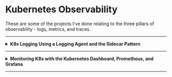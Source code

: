 # Kubernetes Observability

These are some of the projects I've done relating to the three pillars of observability - logs, metrics, and traces.

---

<details>
<summary><b>K8s Logging Using a Logging Agent and the Sidecar Pattern</b></summary><p>

### Use the sidecar multi-container Pod pattern to stream Pod logs to S3 using Fluentd.

---

1. Create a Namespace for the resources you'll create in this lab step and change your default kubectl context to use the Namespace:

```
# Create namespace
kubectl create namespace logs
# Set namespace as the default for the current context
kubectl config set-context $(kubectl config current-context) --namespace=logs
```

![](/images/a.png)

---

2. Create a multi-container Pod that runs a server and a client that sends requests to the server:

```
cat << 'EOF' > pod-logs.yaml
apiVersion: v1
kind: Pod
metadata:
  labels:
    test: logs
  name: pod-logs
spec:
  containers:
  - name: server
    image: busybox:1.30.1
    ports:
    - containerPort: 8888
    # Listen on port 8888
    command: ["/bin/sh", "-c"]
    # -v for verbose mode
    args: ["nc -p 8888 -v -lke echo Received request"]
    readinessProbe:
      tcpSocket:
        port: 8888
  - name: client
    image: busybox:1.30.1
    # Send requests to server every 5 seconds
    command: ["/bin/sh", "-c"]
    args: ["while true; do sleep 5; nc localhost 8888; done"]
EOF
kubectl create -f pod-logs.yaml
```

---

3. Retrieve the logs (standard output messages) from the server container:

```
kubectl logs pod-logs server
```

![](/images/b.png)

---

4. Display the most recent log (--tail=1) including the timestamp and stream (-f for follow) the logs from the client container:

```
kubectl logs -f --tail=1 --timestamps pod-logs client
```

![](/images/c.png)

---

5. Create an Apache web server and allow access to it via a load balancer:

```
cat << 'EOF' > pod-webserver.yaml
apiVersion: v1
kind: Pod
metadata:
  labels:
    test: logs
  name: webserver-logs
spec:
  containers:
  - name: server
    image: httpd:2.4.38-alpine
    ports:
    - containerPort: 80
    readinessProbe:
      httpGet:
        path: /
        port: 80
EOF
kubectl create -f pod-webserver.yaml
kubectl expose pod webserver-logs --type=LoadBalancer
```

![](/images/d.png)

---

![](/images/e.png)

---

6. Navigate to the DNS address in a new browser tab to confirm the Service has exposed the Pod over the Internet:

![](/images/f.png)

7. Refresh the page a few times and then append /oops to the address to cause a Not Found error:

![](/images/g.png)

8. Display the logs for the webserver Pod:

```
kubectl logs webserver-logs
```

![](/images/h.png)

9. Retrieve the last 10 lines from the conf/httpd.conf file:

```
kubectl exec webserver-logs -- tail -10 conf/httpd.conf
```

![](/images/i.png)

10. Copy the conf/httpd.conf from the container to the bastion host:

```
kubectl cp webserver-logs:conf/httpd.conf local-copy-of-httpd.conf
```

### The sidecar multi-container pattern uses a "sidecar" container to extend the primary container in the Pod. In the context of logging, the sidecar is a logging agent. The logging agent streams logs from the primary container, such as a web server, to a central location that aggregates logs. To allow the sidecar access to the log files, both containers mount a volume at the path of the log files. Use an S3 bucket to collect logs. Use a sidecar that uses Fluentd, a popular data collector often used as a logging layer, with an S3 plugin installed to stream log files in the primary container to S3.

---

11. Create S3 bucket then create a ConfigMap that stores the fluentd configuration file:

```
cat << EOF > fluentd-sidecar-config.yaml
apiVersion: v1
kind: ConfigMap
metadata:
  name: fluentd-config
data:
  fluent.conf: |
    # First log source (tailing a file at /var/log/1.log)
    <source>
      @type tail
      format none
      path /var/log/1.log
      pos_file /var/log/1.log.pos
      tag count.format1
    </source>

    # Second log source (tailing a file at /var/log/2.log)
    <source>
      @type tail
      format none
      path /var/log/2.log
      pos_file /var/log/2.log.pos
      tag count.format2
    </source>

    # S3 output configuration (Store files every minute in the bucket's logs/ folder)
    <match **>
      @type s3

      s3_bucket $s3_bucket
      s3_region us-west-2
      path logs/
      buffer_path /var/log/
      store_as text
      time_slice_format %Y%m%d%H%M
      time_slice_wait 1m

      <instance_profile_credentials>
      </instance_profile_credentials>
    </match>
EOF
kubectl create -f fluentd-sidecar-config.yaml
```

![](/images/j.png)

Two log sources are configured in the /var/log directory and their log messages will be tagged with count.format1 and count.format2. The primary container in the Pod will stream logs to those two files. The configuration also describes streaming all the logs to the S3 logs bucket in the match section.

---

12. Create a multi-container Pod using a fluentd logging agent sidecar (count-agent):

```
cat << 'EOF' > pod-counter.yaml
apiVersion: v1
kind: Pod
metadata:
  name: counter
spec:
  containers:
  - name: count
    image: busybox
    command: ["/bin/sh", "-c"]
    args:
    - >
      i=0;
      while true;
      do
        # Write two log files along with the date and a counter
        # every second
        echo "$i: $(date)" >> /var/log/1.log;
        echo "$(date) INFO $i" >> /var/log/2.log;
        i=$((i+1));
        sleep 1;
      done
    # Mount the log directory /var/log using a volume
    volumeMounts:
    - name: varlog
      mountPath: /var/log
  - name: count-agent
    image: lrakai/fluentd-s3:latest
    env:
    - name: FLUENTD_ARGS
      value: -c /fluentd/etc/fluent.conf
    # Mount the log directory /var/log using a volume
    # and the config file
    volumeMounts:
    - name: varlog
      mountPath: /var/log
    - name: config-volume
      mountPath: /fluentd/etc
  # Use host network to allow sidecar access to IAM instance profile credentials
  hostNetwork: true
  # Declare volumes for log directory and ConfigMap
  volumes:
  - name: varlog
    emptyDir: {}
  - name: config-volume
    configMap:
      name: fluentd-config
EOF
kubectl create -f pod-counter.yaml
```

![](/images/k.png)

The count container writes the date and a counter variable ($i) in two different log formats to two different log files in the /var/log directory every second. The /var/log directory is mounted as a Volume in both the primary count container and the count-agent sidecar so both containers can access the logs. The sidecar also mounts the ConfigMap to access the fluentd configuration file. By using a ConfigMap, the same sidecar container can be used for any configuration compared to storing the configuration in the image and having to manage separate container images for each configuration.

---

13. View the logs in S3

![](/images/l.png)

---

![](/images/m.png)

---

</p></details>

---

<details>
<summary><b>Monitoring K8s with the Kubernetes Dashboard, Prometheus, and Grafana</b></summary><p>

# Deploy a Simple API Application

Introduction
In this Lab Step, you'll deploy a simple Python Flask web based API into the lab provided Kubernetes cluster. The API has been instrumented to provide various metrics which will be collected by Prometheus for observability purposes.

Instructions

1. Expand the Files tree view by clicking on the Files tab on the left handside menu, and then open the project/code/api directory:

2. The api directory contains the following 3 files which have then been used to build the cloudacademydevops/api-metrics container image. Open each of the following files within the editor view and review their contents.

api.py
Dockerfile
requirements.txt
The api.py file contains the Python source code which implements the example API. In particular take note of the following:

Line 5 - imports a PromethusMetrics module to automatically generate Flask based metrics and provide them for collection at the default endpoint /metrics
Line 10-32 - implements 5 x API endpoints:
/one
/two
/three
/four
/error
All example endpoints, except for the error endpoint, introduce a small amount of latency which will be measured and observed within both Prometheus and Grafana.
The error endpoint returns an HTTP 500 server error response code, which again will be measured and observed within both Prometheus and Grafana.
The Docker container image containing this source code has already been built using the tag cloudacademydevops/api-metrics 3. Within the Files tab on the left handside menu, open the project/code/k8s directory and click on the api.yml file:

4. The api.yml file contains the Kubernetes resources that will be created for the API when deployed into the cluster. In particular note the following:

Lines 1-25: API Deployment containing 2 pods
Line 22: Pods are based off the container image cloudacademydevops/api-metrics
Lines 27-46: API Service - loadbalances traffic across the 2 API Deployment pods
Lines 34-37: API Service is annotated to ensure that the Prometheus scraper will automatically discover the API pods behind it. Prometheus will then collect their metrics from the discovered targets

7. Deploy the API application. In the terminal execute the following command:

```
kubectl apply -f ./code/k8s
```

8. Confirm that the API pods are in a running status. In the terminal execute the following command:

```
kubectl get pods
```

9. Confirm that the service has been created. In the terminal execute the following command:

```
kubectl get svc
```

10. In order to generate traffic against the deployed API - spin up a single generator pod. In the terminal execute the following command:

```
kubectl run generator --env="API_URL=http://api-service:5000" --image=cloudacademydevops/api-generator --image-pull-policy IfNotPresent
```

11. Confirm that the generator pod is in a running status. In the terminal execute the following command:

```
kubectl get pods
```

Summary

In this Lab Step, you deployed a simple Python Flask web based API, which has been instrumented to automatically collect and provide metrics that will be collected by Prometheus. Additionally, you also deployed a single generator pod which will continually make HTTP requests against the API. In the next Lab Step you will install and configure Prometheus.

### Install and Configure K8s Dashboard

Introduction
In this Lab Step, you'll install and configure the Kubernetes Dashboard and expose it over the Internet on port 30990, allowing you to then access it from your own workstation. The Kubernetes Dashboard is a web-based Kubernetes user interface. You can use Kubernetes Dashboard to deploy containerized applications to a Kubernetes cluster, troubleshoot your containerized application, and/or manage other cluster resources.

Instructions

1. Create a new monitoring namespace within the cluster. In the terminal execute the following command:

```
kubectl create ns monitoring
```

2. Using Helm, install the Kubernetes Dashboard using the publicly available Kubernetes Dashboard Helm Chart. Deploy the dashboard into the monitoring namespace within the lab provided cluster. In the terminal execute the following commands:

```
{
helm repo add k8s-dashboard https://kubernetes.github.io/dashboard
helm repo update
helm install k8s-dashboard --namespace monitoring k8s-dashboard/kubernetes-dashboard --set=protocolHttp=true --set=serviceAccount.create=true --set=serviceAccount.name=k8sdash-serviceaccount --version 3.0.2
}
```

3. Establish permissions within the cluster to allow the Kubernetes Dashboard to read and write all cluster resources. In the terminal execute the following command:

```
kubectl create clusterrolebinding kubernetes-dashboard --clusterrole=cluster-admin --serviceaccount=monitoring:k8sdash-serviceaccount
```

4. The Kubernetes Dashboard web interface now needs to be exposed to the Internet so that you can browse to it. To do so, create a new NodePort based Service, and expose the web admin interface on port 30990. In the terminal execute the following command:

```
{
kubectl expose deployment k8s-dashboard-kubernetes-dashboard --type=NodePort --name=k8s-dashboard --port=30990 --target-port=9090 -n monitoring
kubectl patch service k8s-dashboard -n monitoring -p '{"spec":{"ports":[{"nodePort": 30990, "port": 30990, "protocol": "TCP", "targetPort": 9090}]}}'
}
```

5. Get the public IP address of the Kubernetes cluster that Prometheus has been deployed into . In the terminal execute the following command:

```
export | grep K8S_CLUSTER_PUBLICIP
```

6. Copy the Public IP address from the previous command and then using your local browser, browse to the URL: http://PUBLIC_IP:30990.

Summary

In this Lab Step, you installed the Kubernetes Dashboard into the monitoring namespace within the Kubernetes cluster. You then setup and exposed the dashboard using a NodePort based Service. You then logged into the dashboard and confirmed that it was functional. In the next Lab Step you will install and configure Prometheus to start collecting metrics.

### Install and Configure Prometheus

Introduction
In this Lab Step, you'll install and configure Prometheus into the lab provided Kubernetes cluster. Prometheus is an open-source systems monitoring and alerting service. You'll configure Prometheus to perform automatic service discovery of both the API pods launched in the previous Lab Step, and the cluster's nodes. Prometheus will then automatically begin to collect metrics for both the API pods and the cluster's nodes. HTTP request based metrics will be collected from the API pods, and Memory and CPU utilisation metrics will be collected from the cluster's nodes.

You will configure the Prometheus web admin interface to be exposed over the Internet on port 30900, allowing you to then access it from your own workstation.

Instructions

1. Using Helm, install Prometheus using the publicly available Prometheus Helm Chart. Deploy Prometheus into the monitoring namespace within the lab provided cluster. In the terminal execute the following commands:

```
{
helm repo add prometheus-community https://prometheus-community.github.io/helm-charts
helm repo add stable https://charts.helm.sh/stable
helm repo update
helm install prometheus --namespace monitoring --values ./code/prometheus/values.yml prometheus-community/prometheus --version 13.0.0
}
```

2. Confirm that Prometheus has been successfully rolled out within the cluster. In the terminal execute the following command:

```
kubectl get deployment -n monitoring -w
```

Note: The previous command puts a watch on all deployments happening in the monitoring namespace. Exit the watch when all deployments have a READY status of 1/1 (CTRL+C to exit)

3. Confirm that the Prometheus Node Exporter DaemonSet resource has been created successfully. The Prometheus Node Exporter is used to collect Memory and CPU metrics off each node within the Kubernetes cluster. In the terminal execute the following command:

```
kubectl get daemonset -n monitoring
```

4. Patch the Prometheus Node Exporter DaemonSet to ensure that Prometheus can collect Memory and CPU node metrics. In the terminal execute the following command:

```
kubectl patch daemonset prometheus-node-exporter -n monitoring -p '{"spec":{"template":{"metadata":{"annotations":{"prometheus.io/scrape": "true"}}}}}'
```

5. The Prometheus web admin interface now needs to be exposed to the Internet so that you can browse to it. To do so, create a new NodePort based Service, and expose the web admin interface on port 30900. In the terminal execute the following command:

```
{
kubectl expose deployment prometheus-server --type=NodePort --name=prometheus-main --port=30900 --target-port=9090 -n monitoring
kubectl patch service prometheus-main -n monitoring -p '{"spec":{"ports":[{"nodePort": 30900, "port": 30900, "protocol": "TCP", "targetPort": 9090}]}}'
}
```

6. Get the public IP address of the Kubernetes cluster that Prometheus has been deployed into. In the terminal execute the following command:

```
export | grep K8S_CLUSTER_PUBLICIP
```

7. Copy the Public IP address from the previous command and then using your local browser, browse to the URL: http://PUBLIC_IP:30900.

8. Within Prometheus, click the Status top menu item and then select Service Discovery:

9. Within Prometheus, click the Status top menu item and then select Targets:

Summary

In this lab step, you installed Prometheus into the monitoring namespace within the Kubernetes cluster. You then set up and exposed the Prometheus web admin interface using a NodePort based Service. You then logged into the Prometheus web admin interface and confirmed the service discovery was working correctly. In the next lab step you will install and configure Grafana and import a prebuilt dashboard that pulls real-time data from Prometheus.

</p></details>

---
